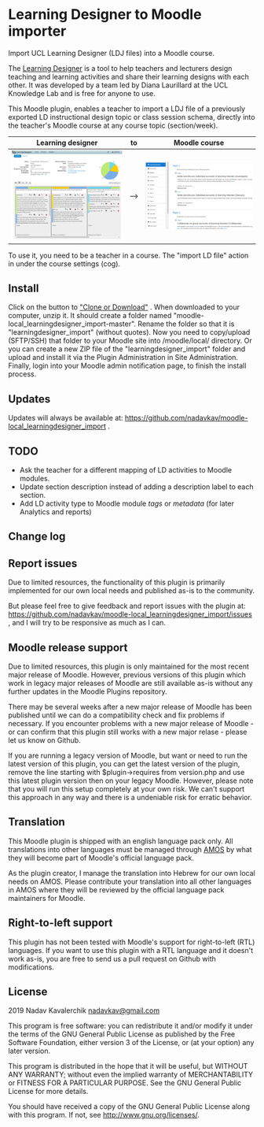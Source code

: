 # Learning Designer to Moodle importer #

Import UCL Learning Designer (LDJ files) into a Moodle course.

The [Learning Designer](https://www.ucl.ac.uk/learning-designer/) is a tool to help teachers and lecturers design teaching and learning activities and share their learning designs with each other. It was developed by a team led by Diana Laurillard at the UCL Knowledge Lab and is free for anyone to use.

This Moodle plugin, enables a teacher to import a LDJ file of a previously exported LD instructional design topic or class session schema, directly into the teacher's Moodle course at any course topic (section/week). 

| Learning designer  | to | Moodle course |
|---|---|---|
|  ![Learning designer](https://github.com/nadavkav/moodle-local_learningdesigner_import/blob/master/docs/learning-designer.png) | --> | ![Moodle course](https://github.com/nadavkav/moodle-local_learningdesigner_import/blob/master/docs/output-moodle-course.png) |

To use it, you need to be a teacher in a course.
The "import LD file" action in under the course settings (cog). 

## Install ## 

Click on the button to ["Clone or Download"](https://github.com/nadavkav/moodle-local_learningdesigner_import) . 
When downloaded to your computer, unzip it. It should create a folder named "moodle-local_learningdesigner_import-master". 
Rename the folder so that it is "learningdesigner_import" (without quotes). Now you need to copy/upload (SFTP/SSH) that folder to your Moodle site into /moodle/local/ directory. 
Or you can create a new ZIP file of the "learningdesigner_import" folder and upload and install it via the Plugin Administration in Site Administration.
Finally, login into your Moodle admin notification page, to finish the install process.

## Updates ##

Updates will always be available at: https://github.com/nadavkav/moodle-local_learningdesigner_import .

## TODO ##

* Ask the teacher for a different mapping of LD activities to Moodle modules.
* Update section description instead of adding a description label to each section.
* Add LD activity type to Moodle module *tags* or *metadata* (for later Analytics and reports) 

## Change log ##

## Report issues ##

Due to limited resources, the functionality of this plugin is primarily implemented for our own local needs and published as-is to the community. 

But please feel free to give feedback and report issues with the plugin at: https://github.com/nadavkav/moodle-local_learningdesigner_import/issues ,
and I will try to be responsive as much as I can. 

## Moodle release support ##

Due to limited resources, this plugin is only maintained for the most recent major release of Moodle. However, previous versions of this plugin which work in legacy major releases of Moodle are still available as-is without any further updates in the Moodle Plugins repository.

There may be several weeks after a new major release of Moodle has been published until we can do a compatibility check and fix problems if necessary. If you encounter problems with a new major release of Moodle - or can confirm that this plugin still works with a new major relase - please let us know on Github.

If you are running a legacy version of Moodle, but want or need to run the latest version of this plugin, you can get the latest version of the plugin, remove the line starting with $plugin->requires from version.php and use this latest plugin version then on your legacy Moodle. However, please note that you will run this setup completely at your own risk. We can't support this approach in any way and there is a undeniable risk for erratic behavior.

## Translation ##

This Moodle plugin is shipped with an english language pack only. All translations into other languages must be managed through [AMOS](https://lang.moodle.org) by what they will become part of Moodle's official language pack.

As the plugin creator, I manage the translation into Hebrew for our own local needs on AMOS. Please contribute your translation into all other languages in AMOS where they will be reviewed by the official language pack maintainers for Moodle.

## Right-to-left support ##

This plugin has not been tested with Moodle's support for right-to-left (RTL) languages.
If you want to use this plugin with a RTL language and it doesn't work as-is, you are free to send us a pull request on Github with modifications.

## License ##

2019 Nadav Kavalerchik <nadavkav@gmail.com>

This program is free software: you can redistribute it and/or modify it under
the terms of the GNU General Public License as published by the Free Software
Foundation, either version 3 of the License, or (at your option) any later
version.

This program is distributed in the hope that it will be useful, but WITHOUT ANY
WARRANTY; without even the implied warranty of MERCHANTABILITY or FITNESS FOR A
PARTICULAR PURPOSE.  See the GNU General Public License for more details.

You should have received a copy of the GNU General Public License along with
this program.  If not, see <http://www.gnu.org/licenses/>.

